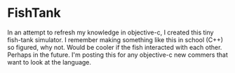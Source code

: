 FishTank
========

In an attempt to refresh my knowledge in objective-c, I created this tiny fish-tank simulator. I remember making something like this in school (C++) so figured, why not. Would be cooler if the fish interacted with each other. Perhaps in the future. I'm posting this for any objective-c new commers that want to look at the language.
